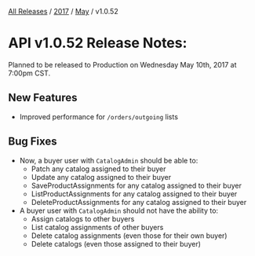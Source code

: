 [All Releases](../../README.md) / [2017](../README.md) / [May](README.md) / v1.0.52 
# API v1.0.52 Release Notes:

Planned to be released to Production on Wednesday May 10th, 2017 at 7:00pm CST.

## New Features
- Improved performance for `/orders/outgoing` lists


## Bug Fixes

- Now, a buyer user with `CatalogAdmin` should be able to:
    * Patch any catalog assigned to their buyer
    * Update any catalog assigned to their buyer
    * SaveProductAssignments for any catalog assigned to their buyer
    * ListProductAssignments for any catalog assigned to their buyer
    * DeleteProductAssignments for any catalog assigned to their buyer
- A buyer user with `CatalogAdmin` should not have the ability to:
    * Assign catalogs to other buyers
    * List catalog assignments of other buyers
    * Delete catalog assignments (even those for their own buyer)
    * Delete catalogs (even those assigned to their buyer)
